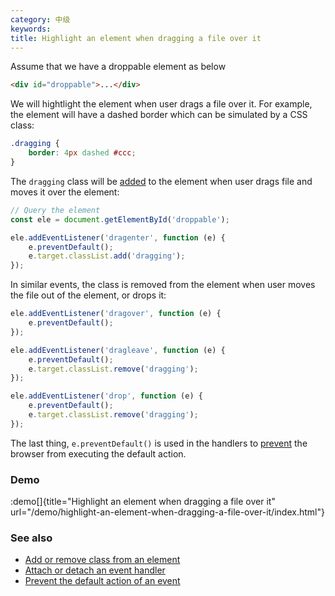 ```yaml
---
category: 中级
keywords:
title: Highlight an element when dragging a file over it
---
```


Assume that we have a droppable element as below

```html
<div id="droppable">...</div>
```

We will hightlight the element when user drags a file over it. For example, the element will have a dashed border which can be simulated by a CSS class:

```css
.dragging {
    border: 4px dashed #ccc;
}
```

The `dragging` class will be [added](/add-or-remove-class-from-an-element) to the element when user drags file and moves it over the element:

```js
// Query the element
const ele = document.getElementById('droppable');

ele.addEventListener('dragenter', function (e) {
    e.preventDefault();
    e.target.classList.add('dragging');
});
```

In similar events, the class is removed from the element when user moves the file out of the element, or drops it:

```js
ele.addEventListener('dragover', function (e) {
    e.preventDefault();
});

ele.addEventListener('dragleave', function (e) {
    e.preventDefault();
    e.target.classList.remove('dragging');
});

ele.addEventListener('drop', function (e) {
    e.preventDefault();
    e.target.classList.remove('dragging');
});
```

The last thing, `e.preventDefault()` is used in the handlers to [prevent](/prevent-the-default-action-of-an-event) the browser from executing the default action.

### Demo

:demo[]{title="Highlight an element when dragging a file over it" url="/demo/highlight-an-element-when-dragging-a-file-over-it/index.html"}

### See also

-   [Add or remove class from an element](/add-or-remove-class-from-an-element)
-   [Attach or detach an event handler](/attach-or-detach-an-event-handler)
-   [Prevent the default action of an event](/prevent-the-default-action-of-an-event)
